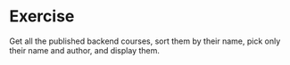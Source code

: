 # Exercise

Get all the published backend courses,
sort them by their name,
pick only their name and author,
and display them.

